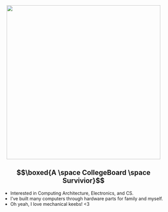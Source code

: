 <div id="header" align="center">
  <img src="https://i.giphy.com/media/v1.Y2lkPTc5MGI3NjExNHFrd2R0bDdzZXcyMWlocjIyZDh4bzZ2NnQwZHBzaWI3M2g5ZXZ4dCZlcD12MV9pbnRlcm5hbF9naWZfYnlfaWQmY3Q9Zw/M8ubTcdyKsJAj5DsLC/giphy.gif" width="480"/>
</div>


## $$\boxed{A \space CollegeBoard \space Survivior}$$
- Interested in Computing Architecture, Electronics, and CS.
- I've built many computers through hardware parts for family and myself.
- Oh yeah, I love mechanical keebs! <3

